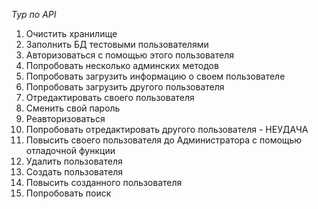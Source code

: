 *Тур по API*

1) Очистить хранилище
2) Заполнить БД тестовыми пользователями
3) Авторизоваться с помощью этого пользователя
4) Попробовать несколько админских методов
5) Попробовать загрузить информацию о своем пользователе
6) Попробовать загрузить другого пользователя
7) Отредактировать своего пользователя
8) Сменить свой пароль
9) Реавторизоваться
10) Попробовать отредактировать другого пользователя - НЕУДАЧА
11) Повысить своего пользователя до Администратора с помощью отладочной функции
12) Удалить пользователя
13) Создать пользователя
14) Повысить созданного пользователя
15) Попробовать поиск